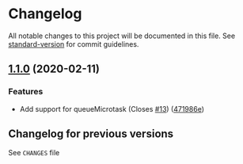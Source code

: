 # Changelog

All notable changes to this project will be documented in this file. See [standard-version](https://github.com/conventional-changelog/standard-version) for commit guidelines.

## [1.1.0](https://github.com/medikoo/next-tick/compare/v1.0.0...v1.1.0) (2020-02-11)

### Features

* Add support for queueMicrotask (Closes [#13](https://github.com/medikoo/next-tick/issues/13)) ([471986e](https://github.com/medikoo/next-tick/commit/471986ee5f7179a498850cc03138a5ed5b9a248c))

## Changelog for previous versions

See `CHANGES` file